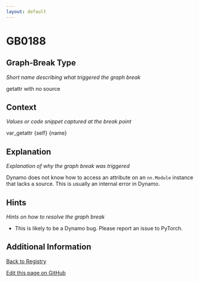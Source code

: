 ```yaml
---
layout: default
---
```

# GB0188

## Graph-Break Type
*Short name describing what triggered the graph break*

getattr with no source

## Context
*Values or code snippet captured at the break point*

var_getattr {self} {name}

## Explanation
*Explanation of why the graph break was triggered*

Dynamo does not know how to access an attribute on an `nn.Module` instance that lacks a source. This is usually an internal error in Dynamo.

## Hints
*Hints on how to resolve the graph break*

- This is likely to be a Dynamo bug. Please report an issue to PyTorch.


## Additional Information

<!-- ADDITIONAL INFORMATION START - Add custom information below this line -->

<!-- ADDITIONAL INFORMATION END -->

[Back to Registry](../index.html)

[Edit this page on GitHub](https://github.com/pytorch-labs/compile-graph-break-site/edit/main/docs/gb/gb0188.md)
